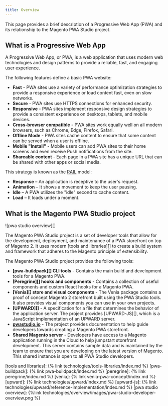 ```yaml
---
title: Overview
---
```


This page provides a brief description of a Progressive Web App (PWA) and its relationship to the Magento PWA Studio project.

## What is a Progressive Web App

A Progressive Web App, or PWA, is a web application that uses modern web technologies and design patterns to provide a reliable, fast, and engaging user experience.

The following features define a basic PWA website:

-   **Fast** - PWA sites use a variety of performance optimization strategies to provide a responsive experience or load content fast, even on slow networks.
-   **Secure** - PWA sites use HTTPS connections for enhanced security.
-   **Responsive** - PWA sites implement responsive design strategies to provide a consistent experience on desktops, tablets, and mobile devices. 
-   **Cross-browser compatible** - PWA sites work equally well on all modern browsers, such as Chrome, Edge, Firefox, Safari. 
-   **Offline Mode** - PWA sites cache content to ensure that some content can be served when a user is offline.
-   **Mobile "Install"** - Mobile users can add PWA sites to their home screens and even receive Push notifications from the site.
-   **Shareable content** - Each page in a PWA site has a unique URL that can be shared with other apps or social media.

This strategy is known as the [RAIL](https://web.dev/rail/) model:

-   **Response** – An application is receptive to the user's request.
-   **Animation** – It shows a movement to keep the user pausing.
-   **Idle** – A PWA utilizes the "idle" second to cache content.
-   **Load** – It loads under a moment.

## What is the Magento PWA Studio project

![pwa studio overview][]

The Magento PWA Studio project is a set of developer tools that allow for the development, deployment, and maintenance of a PWA storefront on top of Magento 2. 
It uses modern [tools and libraries][] to create a build system and framework that adheres to the Magento principle of extensibility.

The Magento PWA Studio project provides the following tools:

-   **[pwa-buildpack][] CLI tools** - Contains the main build and development tools for a Magento PWA.
-   **[Peregrine][] hooks and components** - Contains a collection of useful components and custom React hooks for a Magento PWA.
-   **[Venia][] store and visual components** - The Venia package contains a proof of concept Magento 2 storefront built using the PWA Studio tools.
    It also provides visual components you can use in your own projects.
-   **[UPWARD][]** - A specification for a file that determines the behavior of the application server.
    The project provides [UPWARD-JS][], which is a JavaScript implementation of an UPWARD server.
-   **[pwastudio.io][]** - The project provides documentation to help guide developers towards creating a Magento PWA storefront.
-   **Shared Magento server** - Developers have access to a Magento application running in the Cloud to help jumpstart storefront development.
    This server contains sample data and is maintained by the team to ensure that you are developing on the latest version of Magento.
    This shared instance is open to all PWA Studio developers.

[tools and libraries]: {% link technologies/tools-libraries/index.md %}
[pwa-buildpack]: {% link pwa-buildpack/index.md %}
[peregrine]: {% link peregrine/index.md %}
[venia]: {% link venia-pwa-concept/index.md %}
[upward]: {% link technologies/upward/index.md %}
[upward-js]: {% link technologies/upward/reference-implementation/index.md %}
[pwa studio overview]: {%link technologies/overview/images/pwa-studio-developer-overview.png %}

[pwastudio.io]: https://pwastudio.io
